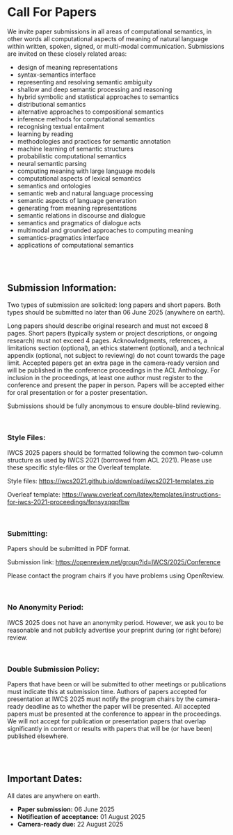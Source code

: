 Call For Papers
========

We invite paper submissions in all areas of computational semantics, in other words all computational aspects of meaning of natural language within written, spoken, signed, or multi-modal communication. Submissions are invited on these closely related areas:

- design of meaning representations
- syntax-semantics interface
- representing and resolving semantic ambiguity
- shallow and deep semantic processing and reasoning
- hybrid symbolic and statistical approaches to semantics
- distributional semantics
- alternative approaches to compositional semantics
- inference methods for computational semantics
- recognising textual entailment
- learning by reading
- methodologies and practices for semantic annotation
- machine learning of semantic structures
- probabilistic computational semantics
- neural semantic parsing
- computing meaning with large language models
- computational aspects of lexical semantics
- semantics and ontologies
- semantic web and natural language processing
- semantic aspects of language generation
- generating from meaning representations
- semantic relations in discourse and dialogue
- semantics and pragmatics of dialogue acts
- multimodal and grounded approaches to computing meaning
- semantics-pragmatics interface
- applications of computational semantics

<br>
<br>

Submission Information:
---------------

Two types of submission are solicited: long papers and short papers. Both types should be submitted no later than 06 June 2025 (anywhere on earth).

Long papers should describe original research and must not exceed 8 pages. Short papers (typically system or project descriptions, or ongoing research) must not exceed 4 pages. Acknowledgments, references, a limitations section (optional), an ethics statement (optional), and a technical appendix (optional, not subject to reviewing) do not count towards the page limit. Accepted papers get an extra page in the camera-ready version and will be published in the conference proceedings in the ACL Anthology. For inclusion in the proceedings, at least one author must register to the conference and present the paper in person. Papers will be accepted either for oral presentation or for a poster presentation.

Submissions should be fully anonymous to ensure double-blind reviewing.

<br>

### Style Files:

IWCS 2025 papers should be formatted following the common two-column structure as used by IWCS 2021 (borrowed from ACL 2021). Please use these specific style-files or the Overleaf template.

Style files: <a href="https://iwcs2021.github.io/download/iwcs2021-templates.zip">https://iwcs2021.github.io/download/iwcs2021-templates.zip</a> 

Overleaf template: <a href="https://www.overleaf.com/latex/templates/instructions-for-iwcs-2021-proceedings/fpnsyxqqpfbw">https://www.overleaf.com/latex/templates/instructions-for-iwcs-2021-proceedings/fpnsyxqqpfbw</a> 

<br>

### Submitting:

Papers should be submitted in PDF format.

Submission link: <a href="https://openreview.net/group?id=IWCS/2025/Conference">https://openreview.net/group?id=IWCS/2025/Conference</a> 

Please contact the program chairs if you have problems using OpenReview.

<br>

### No Anonymity Period:

IWCS 2025 does not have an anonymity period. However, we ask you to be reasonable and not publicly advertise your preprint during (or right before) review.

<br>

### Double Submission Policy:

Papers that have been or will be submitted to other meetings or publications must indicate this at submission time. Authors of papers accepted for presentation at IWCS 2025 must notify the program chairs by the camera-ready deadline as to whether the paper will be presented. All accepted papers must be presented at the conference to appear in the proceedings. We will not accept for publication or presentation papers that overlap significantly in content or results with papers that will be (or have been) published elsewhere.

<br>
<br>

Important Dates:
---------------

All dates are anywhere on earth.

- **Paper submission:** 06 June 2025
- **Notification of acceptance:** 01 August 2025
- **Camera-ready due:** 22 August 2025

